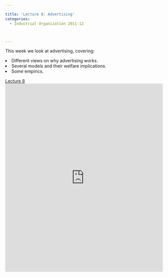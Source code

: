 ```yaml
---

title: 'Lecture 8: Advertising'
categories:
  - Industrial Organization 2011-12



---
```

This week we look at advertising, covering:



<li>Different views on why advertising works.</li><li>Several models and their welfare implications.</li><li>Some empirics.</li>

<a title="View Lecture 8 on Scribd" href="https://www.scribd.com/doc/73752626/Lecture-8" >Lecture 8</a><iframe src="https://www.scribd.com/embeds/73752626/content?start_page=1&view_mode=slideshow&access_key=key-p51y9ijyab7ykjhy0es" data-auto-height="true" data-aspect-ratio="1.33333333333333" scrolling="no" width="100%" height="600" frameborder="0"></iframe>